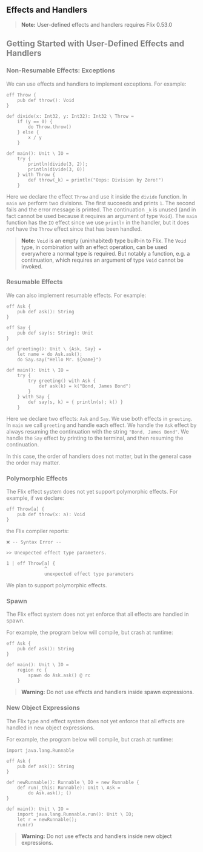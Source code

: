 ## Effects and Handlers

<div style="color:gray">

> **Note:** User-defined effects and handlers requires Flix 0.53.0

## Getting Started with User-Defined Effects and Handlers

### Non-Resumable Effects: Exceptions

We can use effects and handlers to implement exceptions. For example:

```flix
eff Throw {
    pub def throw(): Void
}

def divide(x: Int32, y: Int32): Int32 \ Throw = 
    if (y == 0) {
        do Throw.throw()
    } else {
        x / y
    }

def main(): Unit \ IO = 
    try {
        println(divide(3, 2));
        println(divide(3, 0))
    } with Throw {
        def throw(_k) = println("Oops: Division by Zero!")
    }
```

Here we declare the effect `Throw` and use it inside the `divide` function. In
`main` we perform two divisions. The first succeeds and prints `1`. The second
fails and the error message is printed. The continuation `_k` is unused (and in
fact cannot be used because it requires an argument of type `Void`). The `main`
function has the `IO` effect since we use `println` in the handler, but it does
_not_ have the `Throw` effect since that has been handled.

> **Note:** `Void` is an empty (uninhabited) type built-in to Flix. The `Void`
> type, in combination with an effect operation, can be used everywhere a normal
> type is required. But notably a function, e.g. a continuation, which requires
> an argument of type `Void` cannot be invoked. 

### Resumable Effects

We can also implement resumable effects. For example:

```flix
eff Ask {
    pub def ask(): String
}

eff Say {
    pub def say(s: String): Unit
}

def greeting(): Unit \ {Ask, Say} = 
    let name = do Ask.ask();
    do Say.say("Hello Mr. ${name}")

def main(): Unit \ IO = 
    try {
        try greeting() with Ask {
            def ask(k) = k("Bond, James Bond")
        }
    } with Say {
        def say(s, k) = { println(s); k() }
    }
```

Here we declare two effects: `Ask` and `Say`. We use both effects in `greeting`.
In `main` we call `greeting` and handle each effect. We handle the `Ask` effect
by always resuming the continuation with the string `"Bond, James Bond"`. We
handle the `Say` effect by printing to the terminal, and then resuming the
continuation.

In this case, the order of handlers does not matter, but in the general case the
order may matter. 

### Polymorphic Effects

The Flix effect system does not yet support polymorphic effects. For example, if we declare:

```flix
eff Throw[a] {
    pub def throw(x: a): Void
}
```

the Flix compiler reports:

```
❌ -- Syntax Error --

>> Unexpected effect type parameters.

1 | eff Throw[a] {
              ^
              unexpected effect type parameters
```

We plan to support polymorphic effects. 

### Spawn

The Flix effect system does not yet enforce that all effects are handled in spawn.

For example, the program below will compile, but crash at runtime:

```flix
eff Ask {
    pub def ask(): String
}

def main(): Unit \ IO = 
    region rc {
        spawn do Ask.ask() @ rc
    }
```

> **Warning:** Do not use effects and handlers inside spawn expressions.

### New Object Expressions

The Flix type and effect system does not yet enforce that all effects are
handled in new object expressions.

For example, the program below will compile, but crash at runtime:

```flix
import java.lang.Runnable

eff Ask {
    pub def ask(): String
}

def newRunnable(): Runnable \ IO = new Runnable {
    def run(_this: Runnable): Unit \ Ask = 
        do Ask.ask(); ()
}

def main(): Unit \ IO = 
    import java.lang.Runnable.run(): Unit \ IO;
    let r = newRunnable();
    run(r)
```

> **Warning:** Do not use effects and handlers inside new object expressions.

</div>
